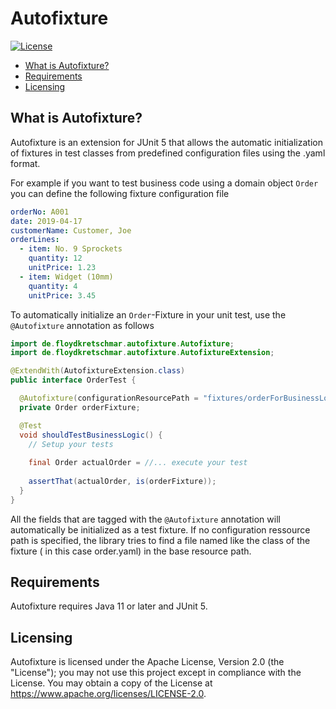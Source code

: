 # Autofixture

[![License](https://img.shields.io/badge/License-Apache%202.0-yellowgreen.svg)](https://github.com/floydkretschmar/autofixture/blob/master/LICENSE.txt)

* [What is Autofixture?](#what-is-mapstruct)
* [Requirements](#requirements)
* [Licensing](#licensing)

## What is Autofixture?

Autofixture is an extension for JUnit 5 that allows the automatic initialization of fixtures in test classes from
predefined configuration files using the .yaml format.

For example if you want to test business code using a domain object `Order` you can define the following fixture
configuration file

```yaml
orderNo: A001
date: 2019-04-17
customerName: Customer, Joe
orderLines:
  - item: No. 9 Sprockets
    quantity: 12
    unitPrice: 1.23
  - item: Widget (10mm)
    quantity: 4
    unitPrice: 3.45
```

To automatically initialize an `Order`-Fixture in your unit test, use the `@Autofixture` annotation as follows

```java
import de.floydkretschmar.autofixture.Autofixture;
import de.floydkretschmar.autofixture.AutofixtureExtension;

@ExtendWith(AutofixtureExtension.class)
public interface OrderTest {

  @Autofixture(configurationResourcePath = "fixtures/orderForBusinessLogicTest.yaml")
  private Order orderFixture;

  @Test
  void shouldTestBusinessLogic() {
    // Setup your tests
    
    final Order actualOrder = //... execute your test
    
    assertThat(actualOrder, is(orderFixture));
  }
}
```

All the fields that are tagged with the `@Autofixture` annotation will automatically be initialized as a test fixture.
If no configuration ressource path is specified, the library tries to find a file named like the class of the fixture (
in this case order.yaml) in the base resource path.

## Requirements

Autofixture requires Java 11 or later and JUnit 5.

## Licensing

Autofixture is licensed under the Apache License, Version 2.0 (the "License"); you may not use this project except in
compliance with the License. You may obtain a copy of the License at https://www.apache.org/licenses/LICENSE-2.0.
